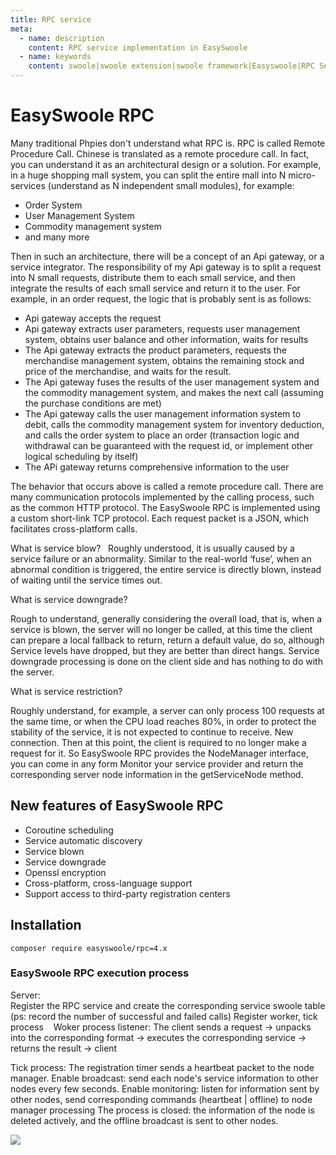 ```yaml
---
title: RPC service
meta:
  - name: description
    content: RPC service implementation in EasySwoole
  - name: keywords
    content: swoole|swoole extension|swoole framework|Easyswoole|RPC Service|RPC|swoole RPC
---
```


# EasySwoole RPC
Many traditional Phpies don't understand what RPC is. RPC is called Remote Procedure Call. Chinese is translated as a remote procedure call. In fact, you can understand it as an architectural design or a solution.
For example, in a huge shopping mall system, you can split the entire mall into N micro-services (understand as N independent small modules), for example:
    
- Order System
- User Management System
- Commodity management system
- and many more 

Then in such an architecture, there will be a concept of an Api gateway, or a service integrator. The responsibility of my Api gateway is to split a request into N small requests, distribute them to each small service, and then integrate the results of each small service and return it to the user. For example, in an order request, the logic that is probably sent is as follows:
- Api gateway accepts the request
- Api gateway extracts user parameters, requests user management system, obtains user balance and other information, waits for results
- The Api gateway extracts the product parameters, requests the merchandise management system, obtains the remaining stock and price of the merchandise, and waits for the result.
- The Api gateway fuses the results of the user management system and the commodity management system, and makes the next call (assuming the purchase conditions are met)
- The Api gateway calls the user management information system to debit, calls the commodity management system for inventory deduction, and calls the order system to place an order (transaction logic and withdrawal can be guaranteed with the request id, or implement other logical scheduling by itself)
- The APi gateway returns comprehensive information to the user

The behavior that occurs above is called a remote procedure call. There are many communication protocols implemented by the calling process, such as the common HTTP protocol. The EasySwoole RPC is implemented using a custom short-link TCP protocol. Each request packet is a JSON, which facilitates cross-platform calls.

What is service blow?
 
Roughly understood, it is usually caused by a service failure or an abnormality. Similar to the real-world ‘fuse’, when an abnormal condition is triggered, the entire service is directly blown, instead of waiting until the service times out.

What is service downgrade?

Rough to understand, generally considering the overall load, that is, when a service is blown, the server will no longer be called, at this time the client can prepare a local fallback to return, return a default value, do so, although Service levels have dropped, but they are better than direct hangs.
Service downgrade processing is done on the client side and has nothing to do with the server.

What is service restriction?

Roughly understand, for example, a server can only process 100 requests at the same time, or when the CPU load reaches 80%, in order to protect the stability of the service, it is not expected to continue to receive.
New connection. Then at this point, the client is required to no longer make a request for it. So EasySwoole RPC provides the NodeManager interface, you can come in any form
Monitor your service provider and return the corresponding server node information in the getServiceNode method.

## New features of EasySwoole RPC
 - Coroutine scheduling
 - Service automatic discovery
 - Service blown
 - Service downgrade
 - Openssl encryption
 - Cross-platform, cross-language support
 - Support access to third-party registration centers
## Installation
```
composer require easyswoole/rpc=4.x
```

### EasySwoole RPC execution process

Server:  
Register the RPC service and create the corresponding service swoole table (ps: record the number of successful and failed calls)
Register worker, tick process
  
Woker process listener:
The client sends a request -> unpacks into the corresponding format -> executes the corresponding service -> returns the result -> client

Tick process:
The registration timer sends a heartbeat packet to the node manager.
Enable broadcast: send each node's service information to other nodes every few seconds.
Enable monitoring: listen for information sent by other nodes, send corresponding commands (heartbeat | offline) to node manager processing
The process is closed: the information of the node is deleted actively, and the offline broadcast is sent to other nodes.

![](/resources/rpcDesign.png)
